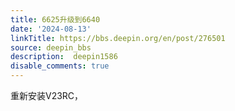 ```yaml
---
title: 6625升级到6640
date: '2024-08-13'
linkTitle: https://bbs.deepin.org/en/post/276501
source: deepin_bbs
description:  deepin1586 
disable_comments: true
---
```

重新安装V23RC，
